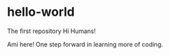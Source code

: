# hello-world
The first repository
Hi Humans! 

Ami here! 
One step forward in learning more of coding. 
